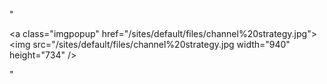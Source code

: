 "<p><a class=\"imgpopup\" href=\"/sites/default/files/channel%20strategy.jpg\"><img src=\"/sites/default/files/channel%20strategy.jpg width=\"940\" height=\"734\" /></a></p> "